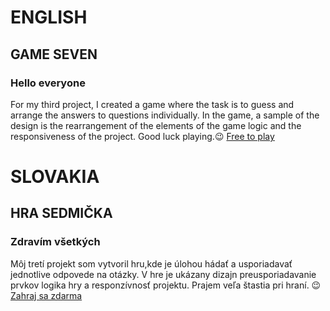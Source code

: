 # ENGLISH

## GAME SEVEN

### Hello everyone

For my third project, I created a game where the task is to guess and arrange the answers to questions individually.
In the game, a sample of the design is the rearrangement of the elements of the game logic and the responsiveness of the project.
Good luck playing.😉
[Free to play](https://katzohub.github.io/Game-Seven-App/index.html)

# SLOVAKIA

## HRA SEDMIČKA

### Zdravím všetkých

Môj tretí projekt som vytvoril hru,kde je úlohou hádať a usporiadavať jednotlive odpovede na otázky.
V hre je ukázany dizajn preusporiadavanie prvkov logika hry a responzívnosť projektu.
Prajem veľa štastia pri hraní. 😉
[Zahraj sa zdarma](https://katzohub.github.io/Game-Seven-App/index.html)

